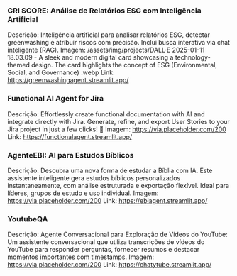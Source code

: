 ### GRI SCORE: Análise de Relatórios ESG com Inteligência Artificial
Descrição: Inteligência artificial para analisar relatórios ESG, detectar greenwashing e atribuir riscos com precisão. Inclui busca interativa via chat inteligente (RAG).
Imagem: /assets/img/projects/DALL·E 2025-01-11 18.03.09 - A sleek and modern digital card showcasing a technology-themed design. The card highlights the concept of ESG (Environmental, Social, and Governance) .webp
Link: https://greenwashingagent.streamlit.app/

### Functional AI Agent for Jira
Descrição: Effortlessly create functional documentation with AI and integrate directly with Jira. Generate, refine, and export User Stories to your Jira project in just a few clicks! 🚀
Imagem: https://via.placeholder.com/200
Link: https://functionalagent.streamlit.app/

### AgenteEBI: AI para Estudos Bíblicos 
Descrição: Descubra uma nova forma de estudar a Bíblia com IA. Este assistente inteligente gera estudos bíblicos personalizados instantaneamente, com análise estruturada e exportação flexível. Ideal para líderes, grupos de estudo e uso individual.
Imagem: https://via.placeholder.com/200
Link: https://ebiagent.streamlit.app/

### YoutubeQA
Descrição: Agente Conversacional para Exploração de Vídeos do YouTube: Um assistente conversacional que utiliza transcrições de vídeos do YouTube para responder perguntas, fornecer resumos e destacar momentos importantes com timestamps.
Imagem: https://via.placeholder.com/200
Link: https://chatytube.streamlit.app/
